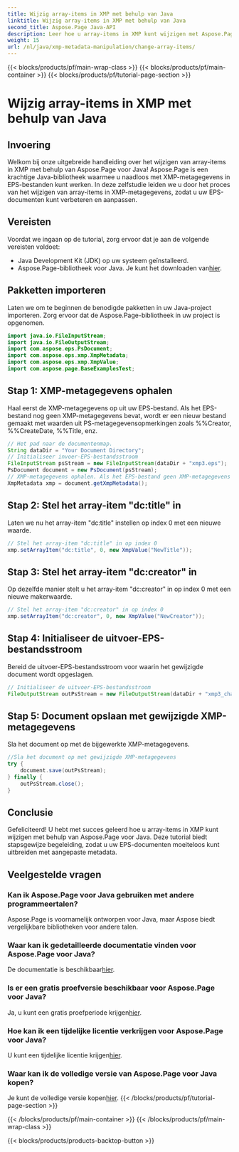 ```yaml
---
title: Wijzig array-items in XMP met behulp van Java
linktitle: Wijzig array-items in XMP met behulp van Java
second_title: Aspose.Page Java-API
description: Leer hoe u array-items in XMP kunt wijzigen met Aspose.Page voor Java. Pas metadata moeiteloos aan met onze stapsgewijze handleiding. Verbeter nu uw EPS-documenten!
weight: 15
url: /nl/java/xmp-metadata-manipulation/change-array-items/
---
```


{{< blocks/products/pf/main-wrap-class >}}
{{< blocks/products/pf/main-container >}}
{{< blocks/products/pf/tutorial-page-section >}}

# Wijzig array-items in XMP met behulp van Java

## Invoering
Welkom bij onze uitgebreide handleiding over het wijzigen van array-items in XMP met behulp van Aspose.Page voor Java! Aspose.Page is een krachtige Java-bibliotheek waarmee u naadloos met XMP-metagegevens in EPS-bestanden kunt werken. In deze zelfstudie leiden we u door het proces van het wijzigen van array-items in XMP-metagegevens, zodat u uw EPS-documenten kunt verbeteren en aanpassen.
## Vereisten
Voordat we ingaan op de tutorial, zorg ervoor dat je aan de volgende vereisten voldoet:
- Java Development Kit (JDK) op uw systeem geïnstalleerd.
-  Aspose.Page-bibliotheek voor Java. Je kunt het downloaden van[hier](https://releases.aspose.com/page/java/).
## Pakketten importeren
Laten we om te beginnen de benodigde pakketten in uw Java-project importeren. Zorg ervoor dat de Aspose.Page-bibliotheek in uw project is opgenomen.
```java
import java.io.FileInputStream;
import java.io.FileOutputStream;
import com.aspose.eps.PsDocument;
import com.aspose.eps.xmp.XmpMetadata;
import com.aspose.eps.xmp.XmpValue;
import com.aspose.page.BaseExamplesTest;

```
## Stap 1: XMP-metagegevens ophalen
Haal eerst de XMP-metagegevens op uit uw EPS-bestand. Als het EPS-bestand nog geen XMP-metagegevens bevat, wordt er een nieuw bestand gemaakt met waarden uit PS-metagegevensopmerkingen zoals %%Creator, %%CreateDate, %%Title, enz.
```java
// Het pad naar de documentenmap.
String dataDir = "Your Document Directory";
// Initialiseer invoer-EPS-bestandsstroom
FileInputStream psStream = new FileInputStream(dataDir + "xmp3.eps");
PsDocument document = new PsDocument(psStream);
// XMP-metagegevens ophalen. Als het EPS-bestand geen XMP-metagegevens bevat, wordt een nieuw bestand gevuld met waarden uit opmerkingen over PS-metagegevens.
XmpMetadata xmp = document.getXmpMetadata();
```
## Stap 2: Stel het array-item "dc:title" in
Laten we nu het array-item "dc:title" instellen op index 0 met een nieuwe waarde.
```java
// Stel het array-item "dc:title" in op index 0
xmp.setArrayItem("dc:title", 0, new XmpValue("NewTitle"));
```
## Stap 3: Stel het array-item "dc:creator" in
Op dezelfde manier stelt u het array-item "dc:creator" in op index 0 met een nieuwe makerwaarde.
```java
// Stel het array-item "dc:creator" in op index 0
xmp.setArrayItem("dc:creator", 0, new XmpValue("NewCreator"));
```
## Stap 4: Initialiseer de uitvoer-EPS-bestandsstroom
Bereid de uitvoer-EPS-bestandsstroom voor waarin het gewijzigde document wordt opgeslagen.
```java
// Initialiseer de uitvoer-EPS-bestandsstroom
FileOutputStream outPsStream = new FileOutputStream(dataDir + "xmp3_changed.eps");
```
## Stap 5: Document opslaan met gewijzigde XMP-metagegevens
Sla het document op met de bijgewerkte XMP-metagegevens.
```java
//Sla het document op met gewijzigde XMP-metagegevens
try {
    document.save(outPsStream);
} finally {
    outPsStream.close();
}
```
## Conclusie
Gefeliciteerd! U hebt met succes geleerd hoe u array-items in XMP kunt wijzigen met behulp van Aspose.Page voor Java. Deze tutorial biedt stapsgewijze begeleiding, zodat u uw EPS-documenten moeiteloos kunt uitbreiden met aangepaste metadata.

## Veelgestelde vragen
### Kan ik Aspose.Page voor Java gebruiken met andere programmeertalen?
Aspose.Page is voornamelijk ontworpen voor Java, maar Aspose biedt vergelijkbare bibliotheken voor andere talen.
### Waar kan ik gedetailleerde documentatie vinden voor Aspose.Page voor Java?
 De documentatie is beschikbaar[hier](https://reference.aspose.com/page/java/).
### Is er een gratis proefversie beschikbaar voor Aspose.Page voor Java?
 Ja, u kunt een gratis proefperiode krijgen[hier](https://releases.aspose.com/).
### Hoe kan ik een tijdelijke licentie verkrijgen voor Aspose.Page voor Java?
 U kunt een tijdelijke licentie krijgen[hier](https://purchase.aspose.com/temporary-license/).
### Waar kan ik de volledige versie van Aspose.Page voor Java kopen?
 Je kunt de volledige versie kopen[hier](https://purchase.aspose.com/buy).
{{< /blocks/products/pf/tutorial-page-section >}}

{{< /blocks/products/pf/main-container >}}
{{< /blocks/products/pf/main-wrap-class >}}

{{< blocks/products/products-backtop-button >}}
